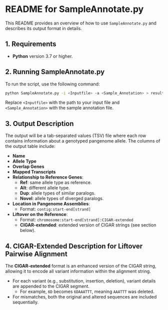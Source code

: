 # README for SampleAnnotate.py

This README provides an overview of how to use `SampleAnnotate.py` and describes its output format in details.

## 1. Requirements
- **Python** version 3.7 or higher.

## 2. Running SampleAnnotate.py

To run the script, use the following command:

```bash
python SampleAnnotate.py -i <Inputfile> -a <Sample_Annotation> > result.txt
```

Replace `<Inputfile>` with the path to your input file and `<Sample_Annotation>` with the sample annotation file.

## 3. Output Description

The output will be a tab-separated values (TSV) file where each row contains information about a genotyped pangenome allele. The columns of the output table include:

- **Name**
- **Allele Type**
- **Overlap Genes**
- **Mapped Transcripts**
- **Relationship to Reference Genes**:
  - **Ref**: same allele type as reference.
  - **Alt**: different allele type.
  - **Dup**: allele types of similar paralogs.
  - **Novel**: allele types of diverged paralogs.
- **Location in Pangenome Assemblies**:
  - Format: `contig:start-end[strand]`
- **Liftover on the Reference**:
  - Format: `chromosome:start-end[strand]:CIGAR-extended`
  - **CIGAR-extended**: extended version of CIGAR strings (see section below).

## 4. CIGAR-Extended Description for Liftover Pairwise Alignment

The **CIGAR-extended** format is an enhanced version of the CIGAR string, allowing it to encode all variant information within the alignment string.

- For each variant (e.g., substitution, insertion, deletion), variant details are appended to the CIGAR segment.
  - For example, `6D` becomes `6DAAATTT`, meaning `AAATTT` was deleted.
- For mismatches, both the original and altered sequences are included sequentially.








